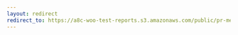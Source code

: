 ```yaml
---
layout: redirect
redirect_to: https://a8c-woo-test-reports.s3.amazonaws.com/public/pr-merge/37675/e2e/index.html
---
```

